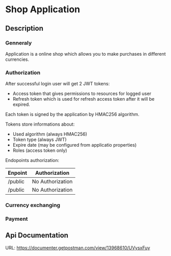 # Shop Application

## Description

### Genneraly

Application is a online shop which allows you to make purchases in different currencies.

### Authorization

After successful login user will get 2 JWT tokens:
 - Access token that gives permissions to resources for logged user
 - Refresh token which is used for refresh access token after it will be expired.

Each token is signed by the application by HMAC256 algorithm.

Tokens store informations about:
- Used algorithm (always HMAC256)
- Token type (always JWT)
- Expire date (may be configured from applicatio properties)
- Roles (access token only)

Endopoints authorization:

Enpoint | Authorization
--- | --- 
/public | No Authorization
/public | No Authorization


### Currency exchanging

### Payment

## Api Documentation
 URL: https://documenter.getpostman.com/view/13968610/UVysxFuy
